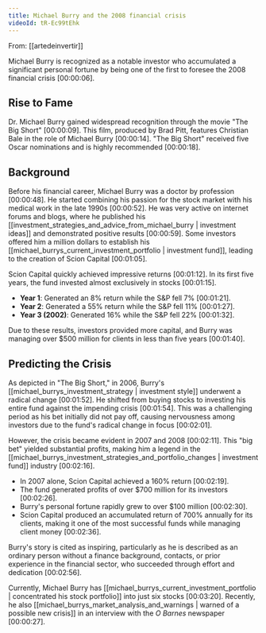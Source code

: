 ```yaml
---
title: Michael Burry and the 2008 financial crisis
videoId: tR-Ec99tEhk
---
```


From: [[artedeinvertir]] <br/> 

Michael Burry is recognized as a notable investor who accumulated a significant personal fortune by being one of the first to foresee the 2008 financial crisis <a class="yt-timestamp" data-t="00:00:06">[00:00:06]</a>.

## Rise to Fame

Dr. Michael Burry gained widespread recognition through the movie "The Big Short" <a class="yt-timestamp" data-t="00:00:09">[00:00:09]</a>. This film, produced by Brad Pitt, features Christian Bale in the role of Michael Burry <a class="yt-timestamp" data-t="00:00:14">[00:00:14]</a>. "The Big Short" received five Oscar nominations and is highly recommended <a class="yt-timestamp" data-t="00:00:18">[00:00:18]</a>.

## Background

Before his financial career, Michael Burry was a doctor by profession <a class="yt-timestamp" data-t="00:00:48">[00:00:48]</a>. He started combining his passion for the stock market with his medical work in the late 1990s <a class="yt-timestamp" data-t="00:00:52">[00:00:52]</a>. He was very active on internet forums and blogs, where he published his [[investment_strategies_and_advice_from_michael_burry | investment ideas]] and demonstrated positive results <a class="yt-timestamp" data-t="00:00:59">[00:00:59]</a>. Some investors offered him a million dollars to establish his [[michael_burrys_current_investment_portfolio | investment fund]], leading to the creation of Scion Capital <a class="yt-timestamp" data-t="00:01:05">[00:01:05]</a>.

Scion Capital quickly achieved impressive returns <a class="yt-timestamp" data-t="00:01:12">[00:01:12]</a>. In its first five years, the fund invested almost exclusively in stocks <a class="yt-timestamp" data-t="00:01:15">[00:01:15]</a>.

*   **Year 1**: Generated an 8% return while the S&P fell 7% <a class="yt-timestamp" data-t="00:01:21">[00:01:21]</a>.
*   **Year 2**: Generated a 55% return while the S&P fell 11% <a class="yt-timestamp" data-t="00:01:27">[00:01:27]</a>.
*   **Year 3 (2002)**: Generated 16% while the S&P fell 22% <a class="yt-timestamp" data-t="00:01:32">[00:01:32]</a>.

Due to these results, investors provided more capital, and Burry was managing over $500 million for clients in less than five years <a class="yt-timestamp" data-t="00:01:40">[00:01:40]</a>.

## Predicting the Crisis

As depicted in "The Big Short," in 2006, Burry's [[michael_burrys_investment_strategy | investment style]] underwent a radical change <a class="yt-timestamp" data-t="00:01:52">[00:01:52]</a>. He shifted from buying stocks to investing his entire fund against the impending crisis <a class="yt-timestamp" data-t="00:01:54">[00:01:54]</a>. This was a challenging period as his bet initially did not pay off, causing nervousness among investors due to the fund's radical change in focus <a class="yt-timestamp" data-t="00:02:01">[00:02:01]</a>.

However, the crisis became evident in 2007 and 2008 <a class="yt-timestamp" data-t="00:02:11">[00:02:11]</a>. This "big bet" yielded substantial profits, making him a legend in the [[michael_burrys_investment_strategies_and_portfolio_changes | investment fund]] industry <a class="yt-timestamp" data-t="00:02:16">[00:02:16]</a>.

*   In 2007 alone, Scion Capital achieved a 160% return <a class="yt-timestamp" data-t="00:02:19">[00:02:19]</a>.
*   The fund generated profits of over $700 million for its investors <a class="yt-timestamp" data-t="00:02:26">[00:02:26]</a>.
*   Burry's personal fortune rapidly grew to over $100 million <a class="yt-timestamp" data-t="00:02:30">[00:02:30]</a>.
*   Scion Capital produced an accumulated return of 700% annually for its clients, making it one of the most successful funds while managing client money <a class="yt-timestamp" data-t="00:02:36">[00:02:36]</a>.

Burry's story is cited as inspiring, particularly as he is described as an ordinary person without a finance background, contacts, or prior experience in the financial sector, who succeeded through effort and dedication <a class="yt-timestamp" data-t="00:02:56">[00:02:56]</a>.

Currently, Michael Burry has [[michael_burrys_current_investment_portfolio | concentrated his stock portfolio]] into just six stocks <a class="yt-timestamp" data-t="00:03:20">[00:03:20]</a>. Recently, he also [[michael_burrys_market_analysis_and_warnings | warned of a possible new crisis]] in an interview with the *O Barnes* newspaper <a class="yt-timestamp" data-t="00:00:27">[00:00:27]</a>.
